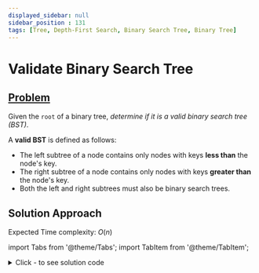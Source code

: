 ```yaml
---
displayed_sidebar: null
sidebar_position : 131
tags: [Tree, Depth-First Search, Binary Search Tree, Binary Tree]
---
```


# Validate Binary Search Tree

## [Problem](https://leetcode.com/problems/validate-binary-search-tree/)

<p>Given the <code>root</code> of a binary tree, <em>determine if it is a valid binary search tree (BST)</em>.</p>

<p>A <strong>valid BST</strong> is defined as follows:</p>

<ul>
	<li>The left subtree of a node contains only nodes with keys <strong>less than</strong> the node&#39;s key.</li>
	<li>The right subtree of a node contains only nodes with keys <strong>greater than</strong> the node&#39;s key.</li>
	<li>Both the left and right subtrees must also be binary search trees.</li>
</ul>

## Solution Approach

Expected Time complexity: $O(n)$

import Tabs from '@theme/Tabs';
import TabItem from '@theme/TabItem';

<details><summary>Click - to see solution code</summary>

<Tabs>
<TabItem value="cpp" label="C++">

```cpp
class Solution {
   public:
    bool traversal(TreeNode* root, long long min, long long max) {
        if (!root) return true;
        if (root->val < min || root->val > max) return false;
        return (traversal(root->left, min, (long long)root->val - 1ll) &
                traversal(root->right, (long long)root->val + 1ll, max));
    }

    bool isValidBST(TreeNode* root) {
        return traversal(root, INT_MIN, INT_MAX);
    }
};

```
</TabItem>
</Tabs>

</details>
